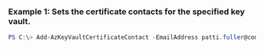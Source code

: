 ### Example 1: Sets the certificate contacts for the specified key vault.
```powershell
PS C:\> Add-AzKeyVaultCertificateContact -EmailAddress patti.fuller@contoso.com -VaultName ContosoKV01
```


